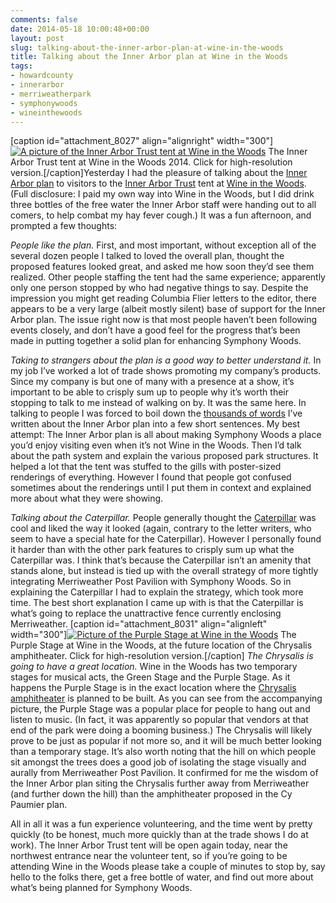 ```yaml
---
comments: false
date: 2014-05-18 10:00:48+00:00
layout: post
slug: talking-about-the-inner-arbor-plan-at-wine-in-the-woods
title: Talking about the Inner Arbor plan at Wine in the Woods
tags:
- howardcounty
- innerarbor
- merriweatherpark
- symphonywoods
- wineinthewoods
---
```


[caption id="attachment_8027" align="alignright" width="300"][![A picture of the Inner Arbor Trust tent at Wine in the Woods](http://hecker.files.wordpress.com/2014/05/inner-arbor-trust-booth-at-witw.jpg?w=300)](http://hecker.files.wordpress.com/2014/05/inner-arbor-trust-booth-at-witw.jpg) The Inner Arbor Trust tent at Wine in the Woods 2014. Click for high-resolution version.[/caption]Yesterday I had the pleasure of talking about the [Inner Arbor plan](/2014/04/23/a-better-plan-for-symphony-woods/) to visitors to the [Inner Arbor Trust](http://inartrust.org/) tent at [Wine in the Woods](http://www.wineinthewoods.com/). (Full disclosure: I paid my own way into Wine in the Woods, but I did drink three bottles of the free water the Inner Arbor staff were handing out to all comers, to help combat my hay fever cough.) It was a fun afternoon, and prompted a few thoughts:

_People like the plan._ First, and most important, without exception all of the several dozen people I talked to loved the overall plan, thought the proposed features looked great, and asked me how soon they’d see them realized. Other people staffing the tent had the same experience; apparently only one person stopped by who had negative things to say. Despite the impression you might get reading Columbia Flier letters to the editor, there appears to be a very large (albeit mostly silent) base of support for the Inner Arbor plan. The issue right now is that most people haven’t been following events closely, and don’t have a good feel for the progress that’s been made in putting together a solid plan for enhancing Symphony Woods.

_Taking to strangers about the plan is a good way to better understand it._ In my job I’ve worked a lot of trade shows promoting my company’s products. Since my company is but one of many with a presence at a show, it’s important to be able to crisply sum up to people why it’s worth their stopping to talk to me instead of walking on by. It was the same here. In talking to people I was forced to boil down the [thousands of words](/tag/innerarbor/) I’ve written about the Inner Arbor plan into a few short sentences. My best attempt: The Inner Arbor plan is all about making Symphony Woods a place you’d enjoy visiting even when it’s not Wine in the Woods. Then I’d talk about the path system and explain the various proposed park structures. It helped a lot that the tent was stuffed to the gills with poster-sized renderings of everything. However I found that people got confused sometimes about the renderings until I put them in context and explained more about what they were showing.

_Talking about the Caterpillar._ People generally thought the [Caterpillar](/2013/12/08/the-inner-arbor-plan-takes-shape-part-5/) was cool and liked the way it looked (again, contrary to the letter writers, who seem to have a special hate for the Caterpillar). However I personally found it harder than with the other park features to crisply sum up what the Caterpillar was. I think that’s because the Caterpillar isn’t an amenity that stands alone, but instead is tied up with the overall strategy of more tightly integrating Merriweather Post Pavilion with Symphony Woods. So in explaining the Caterpillar I had to explain the strategy, which took more time. The best short explanation I came up with is that the Caterpillar is what’s going to replace the unattractive fence currently enclosing Merriweather.
[caption id="attachment_8031" align="alignleft" width="300"][![Picture of the Purple Stage at Wine in the Woods](http://hecker.files.wordpress.com/2014/05/purple-stage-at-witw.jpg?w=300)](http://hecker.files.wordpress.com/2014/05/purple-stage-at-witw.jpg) The Purple Stage at Wine in the Woods, at the future location of the Chrysalis amphitheater. Click for high-resolution version.[/caption]
_The Chrysalis is going to have a great location._ Wine in the Woods has two temporary stages for musical acts, the Green Stage and the Purple Stage. As it happens the Purple Stage is in the exact location where the [Chrysalis amphitheater](/2013/12/09/the-inner-arbor-plan-takes-shape-part-6/) is planned to be built. As you can see from the accompanying picture, the Purple Stage was a popular place for people to hang out and listen to music. (In fact, it was apparently so popular that vendors at that end of the park were doing a booming business.) The Chrysalis will likely prove to be just as popular if not more so, and it will be much better looking than a temporary stage. It’s also worth noting that the hill on which people sit amongst the trees does a good job of isolating the stage visually and aurally from Merriweather Post Pavilion. It confirmed for me the wisdom of the Inner Arbor plan siting the Chrysalis further away from Merriweather (and further down the hill) than the amphitheater proposed in the Cy Paumier plan.

All in all it was a fun experience volunteering, and the time went by pretty quickly (to be honest, much more quickly than at the trade shows I do at work). The Inner Arbor Trust tent will be open again today, near the northwest entrance near the volunteer tent, so if you’re going to be attending Wine in the Woods please take a couple of minutes to stop by, say hello to the folks there, get a free bottle of water, and find out more about what’s being planned for Symphony Woods. 
